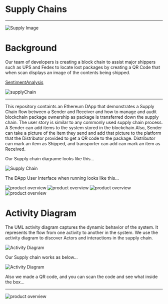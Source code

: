 
# Supply Chains
----
![Supply Image](Images/Image_4.jpeg)
# Background

Our team of developers is creating a block chain to assist major shippers such as UPS and Fedex to locate lost packages by creating a QR Code that when scan displays an image of the contents being shipped.

[SentimentAnalysis](https://github.com/kary2003/LostPackages/blob/main/SentimentAnalysis.ipynb)

![supplyChain](https://user-images.githubusercontent.com/70820754/110362184-3145a280-7ffe-11eb-8e9e-afda1e27f7d6.png)


---
This repository containts an Ethereum DApp that demonstrates a Supply Chain flow between a Sender and Receiver and how to manage and audit blockchain package ownership as package is transferred down the supply chain. The user story is similar to any commonly used supply chain process. A Sender can add items to the system stored in the blockchain.Also, Sender can take a picture of the item they send and add that picture to the platform that the Distributor provided to get a QR code to the package. Distributor can mark an item as Shipped, and transporter can add  can mark an item as Received.

Our Supply chain diagrame looks like this...

![Supply Chain](Images/Image_1.PNG)


The DApp User Interface when running looks like this...

![product overview](Images/Image_5.PNG)
![product overview](Images/Image_6.PNG)
![product overview](Images/Image_7.PNG)
![product overview](Images/Image_8.PNG)

# Activity Diagram

The UML activity diagram captures the dynamic behavior of the system. It represents the flow from one activity to another in the system. We use the activity diagram to discover Actors and interactions in the supply chain.

![Activity Diagram](Images/Image_3.PNG)

Our Supply chain works as below...

![Activity Diagram](Images/Deploy_1.gif)



Also we made a QR code, and you can scan the code and see what inside the box...

---

![product overview](Images/Image_4.PNG)



